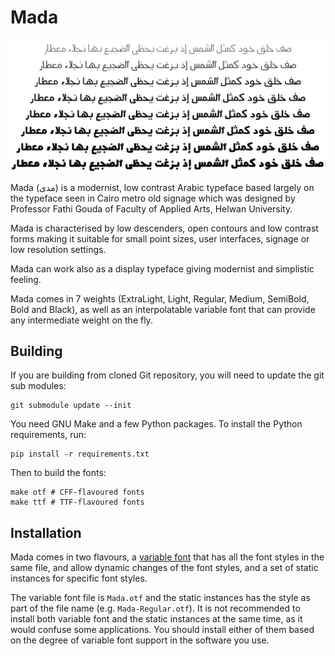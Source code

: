 Mada
====

![Sample](FontSample.svg)

Mada (مدى) is a modernist, low contrast Arabic typeface based largely on the typeface
seen in Cairo metro old signage which was designed by Professor Fathi Gouda of
Faculty of Applied Arts, Helwan University.

Mada is characterised by low descenders, open contours and low contrast forms
making it suitable for small point sizes, user interfaces, signage or low
resolution settings.

Mada can work also as a display typeface giving modernist and simplistic feeling.

Mada comes in 7 weights (ExtraLight, Light, Regular, Medium, SemiBold, Bold and
Black), as well as an interpolatable variable font that can provide any
intermediate weight on the fly.

Building
--------

If you are building from cloned Git repository, you will need to update the git
sub modules:

    git submodule update --init

You need GNU Make and a few Python packages. To install the Python
requirements, run:

    pip install -r requirements.txt

Then to build the fonts:

    make otf # CFF-flavoured fonts
    make ttf # TTF-flavoured fonts

Installation
------------

Mada comes in two flavours, a [variable font][2] that has all the font styles
in the same file, and allow dynamic changes of the font styles, and a set of
static instances for specific font styles.

The variable font file is `Mada.otf` and the static instances has the style as
part of the file name (e.g. `Mada-Regular.otf`). It is not recommended to
install both variable font and the static instances at the same time, as it
would confuse some applications. You should install either of them based on the
degree of variable font support in the software you use.

[2]: https://web.dev/variable-fonts
